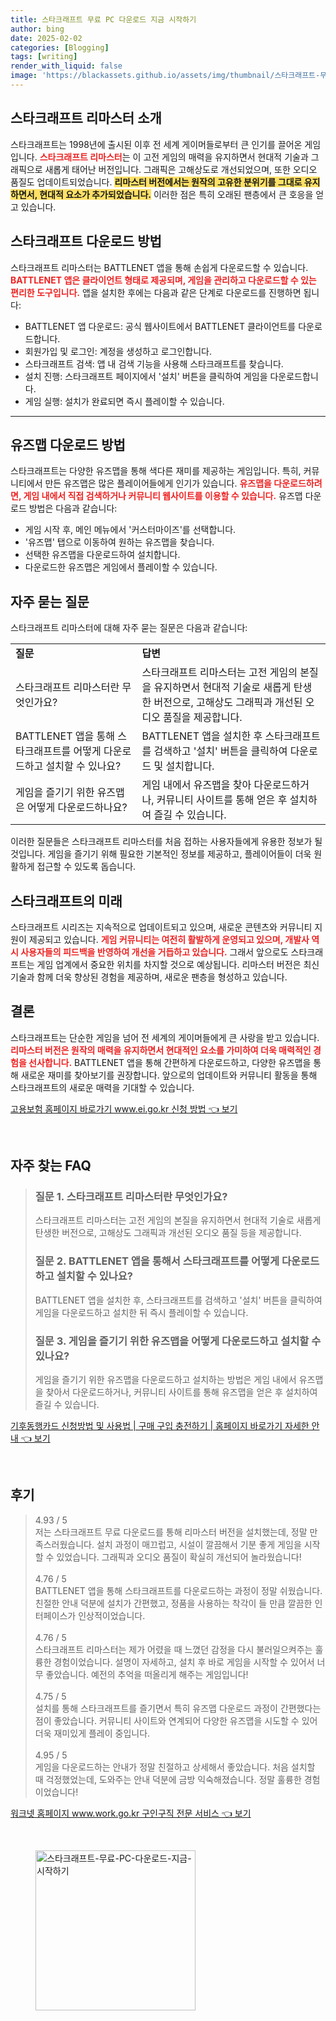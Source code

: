 ```yaml
---
title: 스타크래프트 무료 PC 다운로드 지금 시작하기
author: bing
date: 2025-02-02
categories: [Blogging]
tags: [writing]
render_with_liquid: false
image: 'https://blackassets.github.io/assets/img/thumbnail/스타크래프트-무료-PC-다운로드-지금-시작하기.webp'
---
```



<h2 id='스타크래프트_리마스터_소개'>스타크래프트 리마스터 소개</h2>

<p>스타크래프트는 1998년에 출시된 이후 전 세계 게이머들로부터 큰 인기를 끌어온 게임입니다. <b><span style="color: #ee2323;">스타크래프트 리마스터</span></b>는 이 고전 게임의 매력을 유지하면서 현대적 기술과 그래픽으로 새롭게 태어난 버전입니다. 그래픽은 고해상도로 개선되었으며, 또한 오디오 품질도 업데이트되었습니다. <b><span style="background-color: #ffe066;">리마스터 버전에서는 원작의 고유한 분위기를 그대로 유지하면서, 현대적 요소가 추가되었습니다.</span></b> 이러한 점은 특히 오래된 팬층에서 큰 호응을 얻고 있습니다.</p>

<h2 id='다운로드_방법'>스타크래프트 다운로드 방법</h2>

<p>스타크래프트 리마스터는 BATTLENET 앱을 통해 손쉽게 다운로드할 수 있습니다. <b><span style="color: #ee2323;">BATTLENET 앱은 클라이언트 형태로 제공되며, 게임을 관리하고 다운로드할 수 있는 편리한 도구입니다.</span></b> 앱을 설치한 후에는 다음과 같은 단계로 다운로드를 진행하면 됩니다:</p>

<ul>
    <li>BATTLENET 앱 다운로드: 공식 웹사이트에서 BATTLENET 클라이언트를 다운로드합니다.</li>
    <li>회원가입 및 로그인: 계정을 생성하고 로그인합니다.</li>
    <li>스타크래프트 검색: 앱 내 검색 기능을 사용해 스타크래프트를 찾습니다.</li>
    <li>설치 진행: 스타크래프트 페이지에서 '설치' 버튼을 클릭하여 게임을 다운로드합니다.</li>
    <li>게임 실행: 설치가 완료되면 즉시 플레이할 수 있습니다.</li>
</ul>

<hr />

<h2 id='유즈맵_다운로드'>유즈맵 다운로드 방법</h2>

<p>스타크래프트는 다양한 유즈맵을 통해 색다른 재미를 제공하는 게임입니다. 특히, 커뮤니티에서 만든 유즈맵은 많은 플레이어들에게 인기가 있습니다. <b><span style="color: #ee2323;">유즈맵을 다운로드하려면, 게임 내에서 직접 검색하거나 커뮤니티 웹사이트를 이용할 수 있습니다.</span></b> 유즈맵 다운로드 방법은 다음과 같습니다:</p>

<ul>
    <li>게임 시작 후, 메인 메뉴에서 '커스터마이즈'를 선택합니다.</li>
    <li>'유즈맵' 탭으로 이동하여 원하는 유즈맵을 찾습니다.</li>
    <li>선택한 유즈맵을 다운로드하여 설치합니다.</li>
    <li>다운로드한 유즈맵은 게임에서 플레이할 수 있습니다.</li>
</ul>

<h2 id='자주_묻는_질문'>자주 묻는 질문</h2>

<p>스타크래프트 리마스터에 대해 자주 묻는 질문은 다음과 같습니다:</p>

<table>
    <tr>
        <td><b>질문</b></td>
        <td><b>답변</b></td>
    </tr>
    <tr>
        <td>스타크래프트 리마스터란 무엇인가요?</td>
        <td>스타크래프트 리마스터는 고전 게임의 본질을 유지하면서 현대적 기술로 새롭게 탄생한 버전으로, 고해상도 그래픽과 개선된 오디오 품질을 제공합니다.</td>
    </tr>
    <tr>
        <td>BATTLENET 앱을 통해 스타크래프트를 어떻게 다운로드하고 설치할 수 있나요?</td>
        <td>BATTLENET 앱을 설치한 후 스타크래프트를 검색하고 '설치' 버튼을 클릭하여 다운로드 및 설치합니다.</td>
    </tr>
    <tr>
        <td>게임을 즐기기 위한 유즈맵은 어떻게 다운로드하나요?</td>
        <td>게임 내에서 유즈맵을 찾아 다운로드하거나, 커뮤니티 사이트를 통해 얻은 후 설치하여 즐길 수 있습니다.</td>
    </tr>
</table>

<p>이러한 질문들은 스타크래프트 리마스터를 처음 접하는 사용자들에게 유용한 정보가 될 것입니다. 게임을 즐기기 위해 필요한 기본적인 정보를 제공하고, 플레이어들이 더욱 원활하게 접근할 수 있도록 돕습니다.</p>

<h2 id='스타크래프트의_미래'>스타크래프트의 미래</h2>

<p>스타크래프트 시리즈는 지속적으로 업데이트되고 있으며, 새로운 콘텐츠와 커뮤니티 지원이 제공되고 있습니다. <b><span style="color: #ee2323;">게임 커뮤니티는 여전히 활발하게 운영되고 있으며, 개발사 역시 사용자들의 피드백을 반영하여 개선을 거듭하고 있습니다.</span></b> 그래서 앞으로도 스타크래프트는 게임 업계에서 중요한 위치를 차지할 것으로 예상됩니다. 리마스터 버전은 최신 기술과 함께 더욱 향상된 경험을 제공하며, 새로운 팬층을 형성하고 있습니다.</p>

<h2 id='결론'>결론</h2>

<p>스타크래프트는 단순한 게임을 넘어 전 세계의 게이머들에게 큰 사랑을 받고 있습니다. <b><span style="color: #ee2323;">리마스터 버전은 원작의 매력을 유지하면서 현대적인 요소를 가미하여 더욱 매력적인 경험을 선사합니다.</span></b> BATTLENET 앱을 통해 간편하게 다운로드하고, 다양한 유즈맵을 통해 새로운 재미를 찾아보기를 권장합니다. 앞으로의 업데이트와 커뮤니티 활동을 통해 스타크래프트의 새로운 매력을 기대할 수 있습니다.</p>


<p><a class="click-button" title="고용보험 홈페이지 바로가기 www.ei.go.kr 신청 방법" href="https://blackassets.github.io/posts/%EA%B3%A0%EC%9A%A9%EB%B3%B4%ED%97%98-%ED%99%88%ED%8E%98%EC%9D%B4%EC%A7%80-%EB%B0%94%EB%A1%9C%EA%B0%80%EA%B8%B0-www.ei.go.kr-%EC%8B%A0%EC%B2%AD-%EB%B0%A9%EB%B2%95/" rel="dofollow">고용보험 홈페이지 바로가기 www.ei.go.kr 신청 방법 👈 보기</a></p><br>
<h2 id='자주_찾는_FAQ'>자주 찾는 FAQ</h2>
<div itemscope="" itemtype="https://schema.org/FAQPage"> 
<blockquote> 
<div itemscope="" itemprop="mainEntity" itemtype="https://schema.org/Question"> 
<h3 itemprop="name">질문 1. 스타크래프트 리마스터란 무엇인가요?</h3> 
<div itemscope="" itemprop="acceptedAnswer" itemtype="https://schema.org/Answer"> 
<span itemprop="text"> 
<p>스타크래프트 리마스터는 고전 게임의 본질을 유지하면서 현대적 기술로 새롭게 탄생한 버전으로, 고해상도 그래픽과 개선된 오디오 품질 등을 제공합니다.</p> 
</span> 
</div> 
</div> 
<div itemscope="" itemprop="mainEntity" itemtype="https://schema.org/Question"> 
<h3 itemprop="name">질문 2. BATTLENET 앱을 통해서 스타크래프트를 어떻게 다운로드하고 설치할 수 있나요?</h3> 
<div itemscope="" itemprop="acceptedAnswer" itemtype="https://schema.org/Answer"> 
<span itemprop="text"> 
<p>BATTLENET 앱을 설치한 후, 스타크래프트를 검색하고 '설치' 버튼을 클릭하여 게임을 다운로드하고 설치한 뒤 즉시 플레이할 수 있습니다.</p> 
</span> 
</div> 
</div> 
<div itemscope="" itemprop="mainEntity" itemtype="https://schema.org/Question"> 
<h3 itemprop="name">질문 3. 게임을 즐기기 위한 유즈맵을 어떻게 다운로드하고 설치할 수 있나요?</h3> 
<div itemscope="" itemprop="acceptedAnswer" itemtype="https://schema.org/Answer"> 
<span itemprop="text"> 
<p>게임을 즐기기 위한 유즈맵을 다운로드하고 설치하는 방법은 게임 내에서 유즈맵을 찾아서 다운로드하거나, 커뮤니티 사이트를 통해 유즈맵을 얻은 후 설치하여 즐길 수 있습니다.</p> 
</span> 
</div> 
</div> 
</blockquote> 
</div>
<p><a class="click-button" title="기후동행카드 신청방법 및 사용법 | 구매 구입 충전하기 | 홈페이지 바로가기 자세한 안내" href="https://blackassets.github.io/posts/%EA%B8%B0%ED%9B%84%EB%8F%99%ED%96%89%EC%B9%B4%EB%93%9C-%EC%8B%A0%EC%B2%AD%EB%B0%A9%EB%B2%95-%EB%B0%8F-%EC%82%AC%EC%9A%A9%EB%B2%95-%EA%B5%AC%EB%A7%A4-%EA%B5%AC%EC%9E%85-%EC%B6%A9%EC%A0%84%ED%95%98%EA%B8%B0-%ED%99%88%ED%8E%98%EC%9D%B4%EC%A7%80-%EB%B0%94%EB%A1%9C%EA%B0%80%EA%B8%B0-%EC%9E%90%EC%84%B8%ED%95%9C-%EC%95%88%EB%82%B4/" rel="dofollow">기후동행카드 신청방법 및 사용법 | 구매 구입 충전하기 | 홈페이지 바로가기 자세한 안내 👈 보기</a></p><br>
<h2 id='후기'>후기</h2>
<div itemscope itemtype="https://schema.org/Product">
  <blockquote>
  <div itemprop="review" itemscope itemtype="https://schema.org/Review">
      <div itemprop="reviewRating" itemscope itemtype="https://schema.org/Rating"> <span itemprop="ratingValue">4.93</span> / <span itemprop="bestRating">5</span> </div>
      <span itemprop="reviewBody">저는 스타크래프트 무료 다운로드를 통해 리마스터 버전을 설치했는데, 정말 만족스러웠습니다. 설치 과정이 매끄럽고, 시설이 깔끔해서 기분 좋게 게임을 시작할 수 있었습니다. 그래픽과 오디오 품질이 확실히 개선되어 놀라웠습니다!</span>
  </div>
  <br>
  <div itemprop="review" itemscope itemtype="https://schema.org/Review">
      <div itemprop="reviewRating" itemscope itemtype="https://schema.org/Rating"> <span itemprop="ratingValue">4.76</span> / <span itemprop="bestRating">5</span> </div>
      <span itemprop="reviewBody">BATTLENET 앱을 통해 스타크래프트를 다운로드하는 과정이 정말 쉬웠습니다. 친절한 안내 덕분에 설치가 간편했고, 정품을 사용하는 착각이 들 만큼 깔끔한 인터페이스가 인상적이었습니다.</span>
  </div>
  <br>
  <div itemprop="review" itemscope itemtype="https://schema.org/Review">
      <div itemprop="reviewRating" itemscope itemtype="https://schema.org/Rating"> <span itemprop="ratingValue">4.76</span> / <span itemprop="bestRating">5</span> </div>
      <span itemprop="reviewBody">스타크래프트 리마스터는 제가 어렸을 때 느꼈던 감정을 다시 불러일으켜주는 훌륭한 경험이었습니다. 설명이 자세하고, 설치 후 바로 게임을 시작할 수 있어서 너무 좋았습니다. 예전의 추억을 떠올리게 해주는 게임입니다!</span>
  </div>
  <br>
  <div itemprop="review" itemscope itemtype="https://schema.org/Review">
      <div itemprop="reviewRating" itemscope itemtype="https://schema.org/Rating"> <span itemprop="ratingValue">4.75</span> / <span itemprop="bestRating">5</span> </div>
      <span itemprop="reviewBody">설치를 통해 스타크래프트를 즐기면서 특히 유즈맵 다운로드 과정이 간편했다는 점이 좋았습니다. 커뮤니티 사이트와 연계되어 다양한 유즈맵을 시도할 수 있어 더욱 재미있게 플레이 중입니다.</span>
  </div>
  <br>
  <div itemprop="review" itemscope itemtype="https://schema.org/Review">
      <div itemprop="reviewRating" itemscope itemtype="https://schema.org/Rating"> <span itemprop="ratingValue">4.95</span> / <span itemprop="bestRating">5</span> </div>
      <span itemprop="reviewBody">게임을 다운로드하는 안내가 정말 친절하고 상세해서 좋았습니다. 처음 설치할 때 걱정했었는데, 도와주는 안내 덕분에 금방 익숙해졌습니다. 정말 훌륭한 경험이었습니다!</span>
  </div>
  </blockquote>
</div>
<p><a class="click-button" title="워크넷 홈페이지 www.work.go.kr 구인구직 전문 서비스" href="https://blackassets.github.io/posts/%EC%9B%8C%ED%81%AC%EB%84%B7-%ED%99%88%ED%8E%98%EC%9D%B4%EC%A7%80-www.work.go.kr-%EA%B5%AC%EC%9D%B8%EA%B5%AC%EC%A7%81-%EC%A0%84%EB%AC%B8-%EC%84%9C%EB%B9%84%EC%8A%A4/" rel="dofollow">워크넷 홈페이지 www.work.go.kr 구인구직 전문 서비스 👈 보기</a></p><br>
<figure class="image"><img src="https://blackassets.github.io/assets/img/thumbnail/스타크래프트-무료-PC-다운로드-지금-시작하기.webp" alt="스타크래프트-무료-PC-다운로드-지금-시작하기" width="256" height="256"></figure>